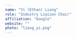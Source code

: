 ```yaml
---
name: "Yi (Ethan) Liang"
role: "Industry Liaison Chair"
affiliation: "Google"
website: ""
photo: "liang_yi.png"
---
```

